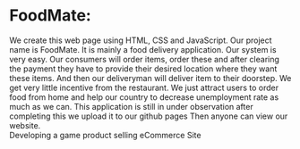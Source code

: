 # FoodMate:
We create this web page using HTML, CSS and JavaScript. Our project name is FoodMate. It is mainly a food delivery application. Our system is very easy. Our consumers will order items, order these and  after clearing the payment they have to provide their desired location where they want these items. And then our deliveryman will deliver item to their doorstep. We get very little incentive from the restaurant. We just attract users to order food from home and help our country to decrease unemployment rate as much as we can. This application is still in under observation after completing this we upload it to our github pages Then anyone can view our website.						
Developing a game product selling eCommerce Site						

